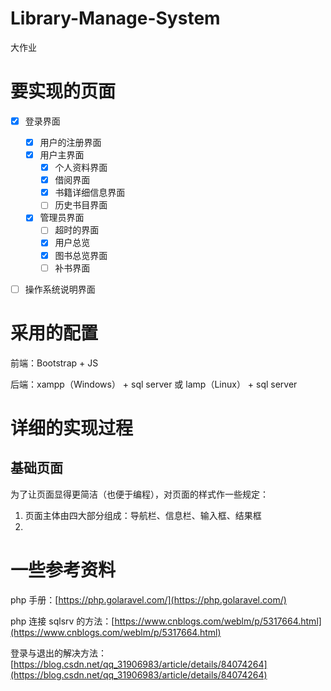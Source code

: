 # Library-Manage-System
大作业



# 要实现的页面


- [x] 登录界面
    - [x] 用户的注册界面
    - [x] 用户主界面
        - [x] 个人资料界面
        - [x] 借阅界面
        - [x] 书籍详细信息界面
        - [ ] 历史书目界面
    - [x] 管理员界面
        - [ ] 超时的界面
        - [x] 用户总览
        - [x] 图书总览界面
        - [ ] 补书界面
- [ ] 操作系统说明界面



# 采用的配置

前端：Bootstrap + JS

后端：xampp（Windows） + sql server 或 lamp（Linux） + sql server



# 详细的实现过程

## 基础页面

为了让页面显得更简洁（也便于编程），对页面的样式作一些规定：

1. 页面主体由四大部分组成：导航栏、信息栏、输入框、结果框
2. 

# 一些参考资料

php 手册：[https://php.golaravel.com/](https://php.golaravel.com/)

php 连接 sqlsrv 的方法：[https://www.cnblogs.com/weblm/p/5317664.html](https://www.cnblogs.com/weblm/p/5317664.html)

登录与退出的解决方法：[https://blog.csdn.net/qq_31906983/article/details/84074264](https://blog.csdn.net/qq_31906983/article/details/84074264)

